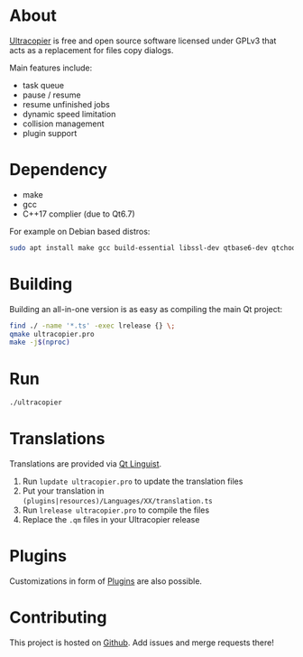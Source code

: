# About

[Ultracopier](https://ultracopier.herman-brule.com/) is free and open
source software licensed under GPLv3 that acts as a replacement for
files copy dialogs.

Main features include:
- task queue
- pause / resume
- resume unfinished jobs
- dynamic speed limitation
- collision management
- plugin support

# Dependency
- make
- gcc
- C++17 complier (due to Qt6.7)

For example on Debian based distros:

```bash
sudo apt install make gcc build-essential libssl-dev qtbase6-dev qtchooser qt6-qmake qtbase6-dev-tools qttools6-dev-tools
```

# Building

Building an all-in-one version is as easy as compiling the main Qt project:

```bash
find ./ -name '*.ts' -exec lrelease {} \;
qmake ultracopier.pro
make -j$(nproc)
```

# Run

```bash
./ultracopier
```

# Translations

Translations are provided via [Qt Linguist](http://doc.qt.io/qt-6/qtlinguist-index.html).

1. Run `lupdate ultracopier.pro` to update the translation files
2. Put your translation in `(plugins|resources)/Languages/XX/translation.ts`
3. Run `lrelease ultracopier.pro` to compile the files
4. Replace the `.qm` files in your Ultracopier release


# Plugins

Customizations in form of [Plugins](plugins/README.md) are also possible.


# Contributing
This project is hosted on [Github](https://github.com/alphaonex86/Ultracopier).
Add issues and merge requests there!

